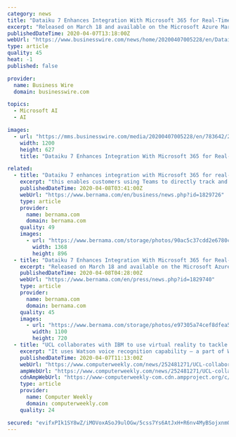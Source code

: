 ```yaml
---
category: news
title: "Dataiku 7 Enhances Integration With Microsoft 365 for Real-Time AI Collaboration at Scale"
excerpt: "Released on March 18 and available on the Microsoft Azure Marketplace, Dataiku 7 delivers efficiency-driving features for technical profiles to work on machine learning projects including an enhanced Git integration, a dedicated EDA interface for statistical analysis, and row-level explainability to promote white-box AI. “Dataiku understands ..."
publishedDateTime: 2020-04-07T13:18:00Z
webUrl: "https://www.businesswire.com/news/home/20200407005228/en/Dataiku-7-Enhances-Integration-Microsoft-365-Real-Time"
type: article
quality: 45
heat: -1
published: false

provider:
  name: Business Wire
  domain: businesswire.com

topics:
  - Microsoft AI
  - AI

images:
  - url: "https://mms.businesswire.com/media/20200407005228/en/783642/23/Dataiku_MSFT.jpg"
    width: 1200
    height: 627
    title: "Dataiku 7 Enhances Integration With Microsoft 365 for Real-Time AI Collaboration at Scale"

related:
  - title: "Dataiku 7 enhances integration with Microsoft 365 for real-time AI collaboration"
    excerpt: "this enables customers using Teams to directly track and share changes made to their AI projects. Available on the Microsoft Azure Marketplace, Dataiku 7 delivers efficiency-driving features for technical profiles to work on machine learning projects including an enhanced Git integration, a dedicated EDA interface for statistical analysis and ..."
    publishedDateTime: 2020-04-08T03:41:00Z
    webUrl: "https://www.bernama.com/en/business/news.php?id=1829726"
    type: article
    provider:
      name: bernama.com
      domain: bernama.com
    quality: 49
    images:
      - url: "https://www.bernama.com/storage/photos/90ac5c37cdd2e6780ca8ed5992cc5bef5e8d472157aeb"
        width: 1368
        height: 896
  - title: "Dataiku 7 Enhances Integration With Microsoft 365 for Real-Time AI Collaboration at Scale"
    excerpt: "Released on March 18 and available on the Microsoft Azure Marketplace, Dataiku 7 delivers efficiency-driving features for technical profiles to work on machine learning projects including an enhanced Git integration, a dedicated EDA interface for statistical analysis, and row-level explainability to promote white-box AI."
    publishedDateTime: 2020-04-08T04:28:00Z
    webUrl: "https://www.bernama.com/en/press/news.php?id=1829740"
    type: article
    provider:
      name: bernama.com
      domain: bernama.com
    quality: 45
    images:
      - url: "https://www.bernama.com/storage/photos/e97305a74cef8dfea556fa46981f0c835e8d50596adc7"
        width: 1100
        height: 720
  - title: "UCL collaborates with IBM to use virtual reality to tackle loneliness"
    excerpt: "It uses Watson voice recognition capability – a part of Watson Speech services ... These projects are part of a wider international educational collaboration that makes use of IBM technologies such as IBM Cloud, IoT and AI to enable students to work on problems faced by real-world organisations. UCL said that having students work on ..."
    publishedDateTime: 2020-04-07T11:13:00Z
    webUrl: "https://www.computerweekly.com/news/252481271/UCL-collaborates-with-IBM-to-use-virtual-reality-to-tackle-loneliness"
    ampWebUrl: "https://www.computerweekly.com/news/252481271/UCL-collaborates-with-IBM-to-use-virtual-reality-to-tackle-loneliness?amp=1"
    cdnAmpWebUrl: "https://www-computerweekly-com.cdn.ampproject.org/c/s/www.computerweekly.com/news/252481271/UCL-collaborates-with-IBM-to-use-virtual-reality-to-tackle-loneliness?amp=1"
    type: article
    provider:
      name: Computer Weekly
      domain: computerweekly.com
    quality: 24

secured: "evifxPIk1SY8wZ/iMOVoxASoJ9ulOGw/5css7Ys6AtJxH+R6nv4MyBSojxnmQgFKdYzrEjc5m6ibioiXPqpeflKS3IEpUIR987zu79Idv9CQ90dOJaQ8DcElsUD+XS0N55FTTm5ceUtn7Nuby/hiantTFPxx7qLM1UovSZrxlTKoMSoDEMO7/YtTXMuFsWdIBOeVe1obPno1WSwAMayBnwULMGZXvbx0vklFICChT3PEQbU/t6AW1tdGiFlYwZ5nyrsu4Egb4ui78sZg6Db5Q4HaCfj/Kxovi/FunIaQOPXrC24ifGQjNQo70XSOYwLnX5Gp1bmWWntEeMU8ZQE2P4p+mhos89y9bv6Kc5RNT2pWoXE45HILrWraNVBimPbEdEvc8DNTEvDgD6lL4otZZIx/CD+tHo28XFwX6vTQmWjNLtRbmLgMI170QYbgU9avnBkDJgatOglmsNLwzaYxmixFrPQbFeLfPjX0DFGsl0w=;+Q45EY6bT3RjbFK9WS/mBQ=="
---
```



